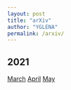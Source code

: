 ```yaml
---
layout: post
title: "arXiv"
author: "YGLENA"
permalink: /arxiv/
---
```


## 2021
[March](/arxiv/2021/03) [April](/arxiv/2021/04) [May](/arxiv/2021/05)
